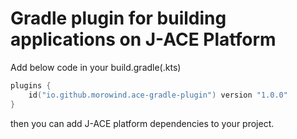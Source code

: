 # Gradle plugin for building applications on J-ACE Platform

Add below code in your build.gradle(.kts)

```kotlin
plugins {
    id("io.github.morowind.ace-gradle-plugin") version "1.0.0"
}
```

then you can add J-ACE platform dependencies to your project.
